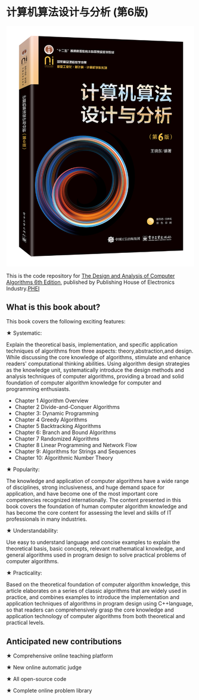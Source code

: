 # 计算机算法设计与分析 (第6版)

![封面](image/第6版封面.png)

This is the code repository for  [The Design and Analysis of Computer Algorithms 6th Edition](https://www.phei.com.cn/module/goods/wssd_content.jsp?bookid=68002), published by Publishing House of Electronics Industry.[PHEI](https://mp.weixin.qq.com/s/BJhKQEseMmFwb_JkB_D8GQ)

## What is this book about?

This book covers the following exciting features:

★ Systematic: 

Explain the theoretical basis, implementation, and specific application techniques of algorithms from three aspects: theory,abstraction,and design. While discussing the core knowledge of algorithms, stimulate and enhance readers' computational thinking abilities. Using algorithm design strategies as the knowledge unit, systematically introduce the design methods and analysis techniques of computer algorithms, providing a broad and solid foundation of computer algorithm knowledge for computer and programming enthusiasts.

- Chapter 1 Algorithm Overview
- Chapter 2 Divide-and-Conquer Algorithms
- Chapter 3: Dynamic Programming
- Chapter 4 Greedy Algorithms
- Chapter 5 Backtracking Algorithms
- Chapter 6: Branch and Bound Algorithms
- Chapter 7 Randomized Algorithms
- Chapter 8 Linear Programming and Network Flow
- Chapter 9: Algorithms for Strings and Sequences
- Chapter 10: Algorithmic Number Theory

★ Popularity: 

The knowledge and application of computer algorithms have a wide range of disciplines, strong inclusiveness, and huge demand space for application, and have become one of the most important core competencies recognized internationally. The content presented in this book covers the foundation of human computer algorithm knowledge and has become the core content for assessing the level and skills of IT professionals in many industries.

★ Understandability: 

Use easy to understand language and concise examples to explain the theoretical basis, basic concepts, relevant mathematical knowledge, and general algorithms used in program design to solve practical problems of computer algorithms.

★ Practicality: 

Based on the theoretical foundation of computer algorithm knowledge, this article elaborates on a series of classic algorithms that are widely used in practice, and combines examples to introduce the implementation and application techniques of algorithms in program design using C++language, so that readers can comprehensively grasp the core knowledge and application technology of computer algorithms from both theoretical and practical levels.

## Anticipated new contributions

★ Comprehensive online teaching platform

★ New online automatic judge

★ All open-source  code


★ Complete online problem library



